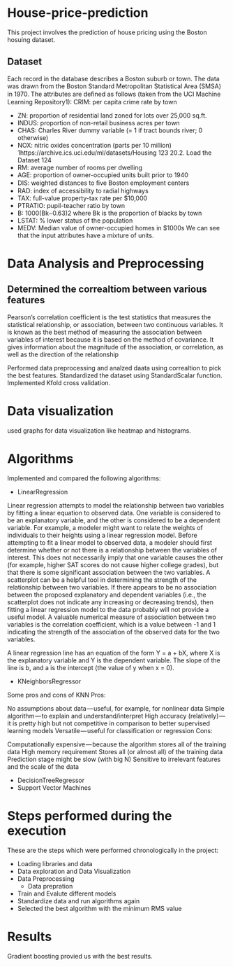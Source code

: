 # House-price-prediction
This project involves the prediction of house pricing using the Boston hosuing dataset.

## Dataset
Each record in the database describes a Boston suburb or town. The data was drawn from the Boston Standard Metropolitan Statistical Area (SMSA) in 1970. The attributes are deﬁned as follows (taken from the UCI Machine Learning Repository1): 
CRIM: per capita crime rate by town 
  - ZN: proportion of residential land zoned for lots over 25,000 sq.ft. 
  - INDUS: proportion of non-retail business acres per town 
  - CHAS: Charles River dummy variable (= 1 if tract bounds river; 0 otherwise) 
  - NOX: nitric oxides concentration (parts per 10 million) 1https://archive.ics.uci.edu/ml/datasets/Housing 123 20.2. Load the Dataset 124 
  - RM: average number of rooms per dwelling 
  - AGE: proportion of owner-occupied units built prior to 1940 
  - DIS: weighted distances to ﬁve Boston employment centers 
  - RAD: index of accessibility to radial highways 
  - TAX: full-value property-tax rate per $10,000 
  - PTRATIO: pupil-teacher ratio by town 
  - B: 1000(Bk−0.63)2 where Bk is the proportion of blacks by town 
  - LSTAT: % lower status of the population 
  - MEDV: Median value of owner-occupied homes in $1000s We can see that the input attributes have a mixture of units.
  
# Data Analysis and Preprocessing

## Determined the correaltiom between various features
Pearson’s correlation coefficient is the test statistics that measures the statistical relationship, or association, between two continuous variables. It is known as the best method of measuring the association between variables of interest because it is based on the method of covariance. It gives information about the magnitude of the association, or correlation, as well as the direction of the relationship

Performed data preprocessing and analzed daata using correaltion to pick the best features. Standardized the dataset using StandardScalar function.
Implemented Kfold cross validation.


# Data visualization
used graphs for data visualization like heatmap and histograms.

# Algorithms
Implemented and compared the following algorithms:
  - LinearRegression
  
  Linear regression attempts to model the relationship between two variables by fitting a linear equation to observed data. One variable is considered to be an explanatory variable, and the other is considered to be a dependent variable. For example, a modeler might want to relate the weights of individuals to their heights using a linear regression model.
Before attempting to fit a linear model to observed data, a modeler should first determine whether or not there is a relationship between the variables of interest. This does not necessarily imply that one variable causes the other (for example, higher SAT scores do not cause higher college grades), but that there is some significant association between the two variables. A scatterplot can be a helpful tool in determining the strength of the relationship between two variables. If there appears to be no association between the proposed explanatory and dependent variables (i.e., the scatterplot does not indicate any increasing or decreasing trends), then fitting a linear regression model to the data probably will not provide a useful model. A valuable numerical measure of association between two variables is the correlation coefficient, which is a value between -1 and 1 indicating the strength of the association of the observed data for the two variables.

A linear regression line has an equation of the form Y = a + bX, where X is the explanatory variable and Y is the dependent variable. The slope of the line is b, and a is the intercept (the value of y when x = 0).


  - KNeighborsRegressor
  
  Some pros and cons of KNN
Pros:

No assumptions about data — useful, for example, for nonlinear data
Simple algorithm — to explain and understand/interpret
High accuracy (relatively) — it is pretty high but not competitive in comparison to better supervised learning models
Versatile — useful for classification or regression
Cons:

Computationally expensive — because the algorithm stores all of the training data
High memory requirement
Stores all (or almost all) of the training data
Prediction stage might be slow (with big N)
Sensitive to irrelevant features and the scale of the data
  - DecisionTreeRegressor
  - Support Vector Machines


# Steps performed during the execution

These are the steps which were performed chronologically in the project:
  - Loading libraries and data
  - Data exploration and Data Visualization
  - Data Preprocessing
    - Data prepration
  - Train and Evalute different models
  - Standardize data and run algorithms again
  - Selected the best algorithm with the minimum RMS value


# Results
Gradient boosting provied us with the best results.

